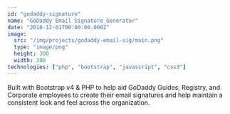 ```yaml
---
id: "godaddy-signature"
name: "GoDaddy Email Signature Generator"
date: "2018-12-01T00:00:00.000Z"
image:
  src: "/img/projects/godaddy-email-sig/main.png"
  type: "image/png"
  height: 300
  width: 300
technologies: ["php", "bootstrap", "javascript", "css3"]
---
```


Built with Bootstrap v4 & PHP to help aid GoDaddy Guides, Registry, and Corporate employees to create their email signatures and help maintain a consistent look and feel across the organization.
